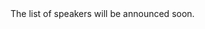 
<html>

<style type="text/css">
.page-header {
  color: white;
  text-align: center;
  background-color: white;
  background-image: url("./images/atmoheader.png");
  background-repeat: no-repeat;
  background-size: cover;
  margin: 0 auto;
}
</style>
<body>
The list of speakers will be announced soon.
<!--<h3>List of confirmed speakers:</h3>
  <ul>
<li>	<b>Carlo	Camilloni</b>,	Dipartimento di Bioscienze, Università degli Studi di Milano, Milano, Italy. 	</li>
<li>	<b>Anthony	Ferté</b>,	Center For Free-Electron Laser Science, Hamburg.	</li>
<li>	<b>Nanna	List</b>, KTH Royal Institute of Technology, Sweden. 	</li>
<li>	<b>Nikita	Medvedev</b>,	Department of Radiation and Chemical Physics, FZU, Czech Republic. 	</li>
<li>	<b>Eva	Muchová</b>,	Department of Physics, UCT Prague, Czech Republic. 	</li>
<li>	<b>Nina Rohringer</b>,	University of Hamburg, Germany.	</li>
<li>	<b>Frank	Rosmej</b>,	Physique Atomique des Plasmas Denses, LULI, Institut Polytechnique de Paris, France.	</li>
<li>	<b>Marco	Ruberti</b>,	Department of Physics, Imperial College London, UK. 	</li>
<li>	<b>Trond	Saue</b>,	LCPQ, Université de Toulouse, France. 	</li>
<li>	<b>André	Severo Pereira Gomes</b>,	PhLam, Université de Lille, France. 	</li>
<li>	<b>Francesco	Sottile</b>,	École Polytechnique, Paris, France. 	</li>
<li>	<b>Artur Tam</b>, University of Tartu, Estonia. 	</li>
<li>	<b>Oriol	Vendrell</b>,	University of Heidelberg, Germany. 	</li>
</ul>-->
</body>
</html>
